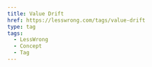 ```yaml
---
title: Value Drift
href: https://lesswrong.com/tags/value-drift
type: tag
tags:
  - LessWrong
  - Concept
  - Tag
---
```


